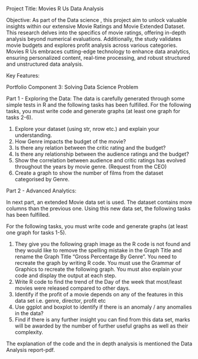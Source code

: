 Project Title: Movies R Us Data Analysis

Objective:
As part of the Data science , this project aim to unlock valuable insights within our extensive Movie Ratings and Movie Extended Dataset.
This research delves into the specifics of movie ratings, offering in-depth analysis beyond numerical evaluations.
Additionally, the study validates movie budgets and explores profit analysis across various categories.
Movies R Us embraces cutting-edge technology to enhance data analytics, ensuring personalized content, real-time processing, and robust structured and unstructured data analysis.

Key Features:

Portfolio Component 3: Solving Data Science Problem 

Part 1 - Exploring the Data:
The data is carefully generated through some simple tests in R and  the following tasks has been fulfilled. For the following tasks,
you must write code and generate graphs (at least one graph for tasks 2-6).
1. Explore your dataset (using str, nrow etc.) and explain your understanding.
2. How Genre impacts the budget of the movie?
3. Is there any relation between the critic rating and the budget?
4. Is there any relationship between the audience ratings and the budget?
5. Show the correlation between audience and critic ratings has evolved throughout the
years by movie genre. (Request from the CEO)
6. Create a graph to show the number of films from the dataset categorised by Genre.

Part 2 - Advanced Analytics:

In next part, an extended Movie data set is used. The dataset contains more columns than the previous one. Using this new data set,
the following tasks has been fulfilled.

For the following tasks, you must write code and generate graphs (at least one graph for
tasks 1-5).

1. They give you the following graph image as the R code is not found and they would like
to remove the spelling mistake in the Graph Title and rename the Graph Title “Gross
Percentage By Genre”. You need to recreate the graph by writing R code. You must
use the Grammar of Graphics to recreate the following graph. You must also explain
your code and display the output at each step.
2. Write R code to find the trend of the Day of the week that most/least movies were
released compared to other days.
3. Identify if the profit of a movie depends on any of the features in this data set i.e.
genre, director, profit etc
4. Use ggplot and boxplot to identify if there is an anomaly / any anomalies in the data?
5. Find if there is any further insight you can find from this data set, marks will be
awarded by the number of further useful graphs as well as their complexity.

The explanation of the code and the in depth analysis is mentioned the Data Analysis report-pdf.
